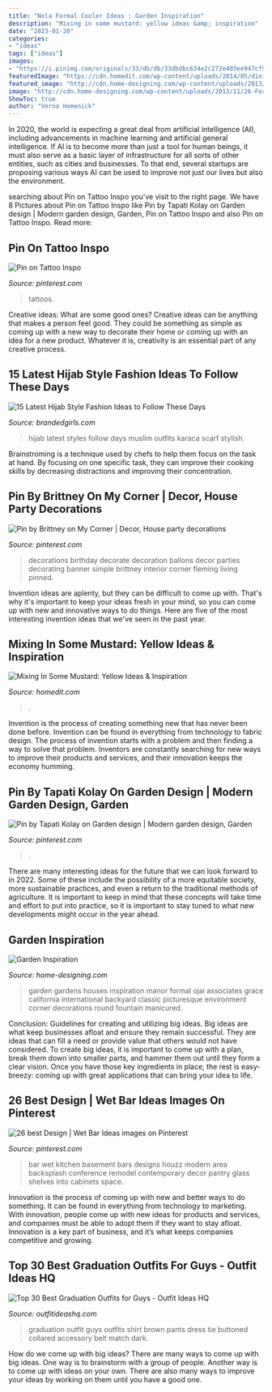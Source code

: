```yaml
---
title: "Nola Formal Cooler Ideas : Garden Inspiration"
description: "Mixing in some mustard: yellow ideas &amp; inspiration"
date: "2023-01-20"
categories:
- "ideas"
tags: ["ideas"]
images:
- "https://i.pinimg.com/originals/33/db/db/33dbdbc634e2c272e403ee947cf91379.jpg"
featuredImage: "https://cdn.homedit.com/wp-content/uploads/2014/05/dining-room-chairs-and-curtains-mustard-color.jpg"
featured_image: "http://cdn.home-designing.com/wp-content/uploads/2013/11/26-Formal-garden.jpeg"
image: "http://cdn.home-designing.com/wp-content/uploads/2013/11/26-Formal-garden.jpeg"
ShowToc: true
author: "Verna Homenick"
---
```



In 2020, the world is expecting a great deal from artificial intelligence (AI), including advancements in machine learning and artificial general intelligence. If AI is to become more than just a tool for human beings, it must also serve as a basic layer of infrastructure for all sorts of other entities, such as cities and businesses. To that end, several startups are proposing various ways AI can be used to improve not just our lives but also the environment.

	

		
searching about Pin on Tattoo Inspo you've visit to the right page. We have 8 Pictures about Pin on Tattoo Inspo like Pin by Tapati Kolay on Garden design | Modern garden design, Garden, Pin on Tattoo Inspo and also Pin on Tattoo Inspo. Read more:
		
    
## Pin On Tattoo Inspo

<img loading=lazy src="https://i.pinimg.com/originals/e8/9b/f8/e89bf8bbdbc5e59e228250a5bd2b3dee.jpg" onerror="this.onerror=null;this.src='https://tse1.mm.bing.net/th?id=OIP.dpI6OMOwut4HmIRHr4A3AAHaHa&amp;pid=15.1';" alt="Pin on Tattoo Inspo">

_Source: pinterest.com_

>tattoos. 

	

Creative ideas: What are some good ones?
Creative ideas can be anything that makes a person feel good. They could be something as simple as coming up with a new way to decorate their home or coming up with an idea for a new product. Whatever it is, creativity is an essential part of any creative process.

    
## 15 Latest Hijab Style Fashion Ideas To Follow These Days

<img loading=lazy src="http://www.brandedgirls.com/wp-content/uploads/2015/06/179a0e063ece1aae2dfec38ed2f550ef.jpg" onerror="this.onerror=null;this.src='https://tse2.mm.bing.net/th?id=OIP.Zv0BejUfLauDgy297ASCpQAAAA&amp;pid=15.1';" alt="15 Latest Hijab Style Fashion Ideas to Follow These Days">

_Source: brandedgirls.com_

>hijab latest styles follow days muslim outfits karaca scarf stylish. 

	

Brainstroming is a technique used by chefs to help them focus on the task at hand. By focusing on one specific task, they can improve their cooking skills by decreasing distractions and improving their concentration.

    
## Pin By Brittney On My Corner | Decor, House Party Decorations

<img loading=lazy src="https://i.pinimg.com/originals/33/db/db/33dbdbc634e2c272e403ee947cf91379.jpg" onerror="this.onerror=null;this.src='https://tse2.mm.bing.net/th?id=OIP.Z3XaLms7mMkk68TWfqDqtwHaJ4&amp;pid=15.1';" alt="Pin by Brittney on My Corner | Decor, House party decorations">

_Source: pinterest.com_

>decorations birthday decorate decoration ballons decor parties decorating banner simple brittney interior corner fleming living pinned. 

	

Invention ideas are aplenty, but they can be difficult to come up with. That's why it's important to keep your ideas fresh in your mind, so you can come up with new and innovative ways to do things. Here are five of the most interesting invention ideas that we've seen in the past year.

    
## Mixing In Some Mustard: Yellow Ideas &amp; Inspiration

<img loading=lazy src="https://cdn.homedit.com/wp-content/uploads/2014/05/dining-room-chairs-and-curtains-mustard-color.jpg" onerror="this.onerror=null;this.src='https://tse2.mm.bing.net/th?id=OIP._-6W7ZdGx9okwo56DEVWSQHaI6&amp;pid=15.1';" alt="Mixing In Some Mustard: Yellow Ideas &amp; Inspiration">

_Source: homedit.com_

>. 

	

Invention is the process of creating something new that has never been done before. Invention can be found in everything from technology to fabric design. The process of invention starts with a problem and then finding a way to solve that problem. Inventors are constantly searching for new ways to improve their products and services, and their innovation keeps the economy humming.

    
## Pin By Tapati Kolay On Garden Design | Modern Garden Design, Garden

<img loading=lazy src="https://i.pinimg.com/originals/c4/36/ae/c436aede065673b892d1eeb4791e7968.jpg" onerror="this.onerror=null;this.src='https://tse4.mm.bing.net/th?id=OIP.xSPBRP15VlEckm5bwdI5RwHaLF&amp;pid=15.1';" alt="Pin by Tapati Kolay on Garden design | Modern garden design, Garden">

_Source: pinterest.com_

>. 

	

There are many interesting ideas for the future that we can look forward to in 2022. Some of these include the possibility of a more equitable society, more sustainable practices, and even a return to the traditional methods of agriculture. It is important to keep in mind that these concepts will take time and effort to put into practice, so it is important to stay tuned to what new developments might occur in the year ahead.

    
## Garden Inspiration

<img loading=lazy src="http://cdn.home-designing.com/wp-content/uploads/2013/11/26-Formal-garden.jpeg" onerror="this.onerror=null;this.src='https://tse4.mm.bing.net/th?id=OIP.jbsdw2sid4LEurv9sdzj7QHaDZ&amp;pid=15.1';" alt="Garden Inspiration">

_Source: home-designing.com_

>garden gardens houses inspiration manor formal ojai associates grace california international backyard classic picturesque environment corner decorations round fountain manicured. 

	

Conclusion: Guidelines for creating and utilizing big ideas.
Big ideas are what keep businesses afloat and ensure they remain successful. They are ideas that can fill a need or provide value that others would not have considered. To create big ideas, it is important to come up with a plan, break them down into smaller parts, and hammer them out until they form a clear vision. Once you have those key ingredients in place, the rest is easy- breezy: coming up with great applications that can bring your idea to life.

    
## 26 Best Design | Wet Bar Ideas Images On Pinterest

<img loading=lazy src="https://s-media-cache-ak0.pinimg.com/736x/26/36/3a/26363a4a2c9a9675126987cc92c32cb6--wet-bar-designs-basement-bar-designs.jpg" onerror="this.onerror=null;this.src='https://tse4.mm.bing.net/th?id=OIP.QOLzStDCLJWUC4lAmTQtJgHaLH&amp;pid=15.1';" alt="26 best Design | Wet Bar Ideas images on Pinterest">

_Source: pinterest.com_

>bar wet kitchen basement bars designs houzz modern area backsplash conference remodel contemporary decor pantry glass shelves into cabinets space. 

	

Innovation is the process of coming up with new and better ways to do something. It can be found in everything from technology to marketing. With innovation, people come up with new ideas for products and services, and companies must be able to adopt them if they want to stay afloat. Innovation is a key part of business, and it’s what keeps companies competitive and growing.

    
## Top 30 Best Graduation Outfits For Guys - Outfit Ideas HQ

<img loading=lazy src="http://outfitideashq.com/wp-content/uploads/2016/06/graduation-outfit-ideas-for-guys-2.jpg" onerror="this.onerror=null;this.src='https://tse1.mm.bing.net/th?id=OIP.BaAgJE6Sh0a706Syk58Q9QHaLH&amp;pid=15.1';" alt="Top 30 Best Graduation Outfits for Guys - Outfit Ideas HQ">

_Source: outfitideashq.com_

>graduation outfit guys outfits shirt brown pants dress tie buttoned collared accessory belt match dark. 

	

How do we come up with big ideas?
There are many ways to come up with big ideas. One way is to brainstorm with a group of people. Another way is to come up with ideas on your own. There are also many ways to improve your ideas by working on them until you have a good one.

